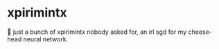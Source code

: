# xpirimintx
🧪 just a bunch of xpirimintx nobody asked for, an irl sgd for my cheese-head neural network.
